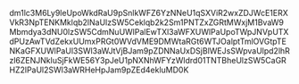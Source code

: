 dm1lc3M6Ly9leUpoWkdRaU9pSnlkWFZ6YzNNeU1qSXViR2wxZDJWcE1ERXVkR3NpTENKMklqb2lNaUlzSW5Ceklqb2k2Sm1PNTZxZGRtMWxjM1BvaW9Mbmdya3dNU0lzSW5CdmNuUWlPalEwTXl3aWFXUWlPaUpoTWpJNVpUTXdPUzAwTVdZekxUUmxPRGt0WVdVME9DMWtaRGt6WTJOalptTmlOVGtpTENKaGFXUWlPaUl3SWl3aWJtVjBJam9pZDNNaUxDSjBlWEJsSWpvaUlpd2lhRzl6ZENJNkluSjFkWE56Y3pJeU1pNXNhWFYzWldrd01TNTBheUlzSW5CaGRHZ2lPaUl2SWl3aWRHeHpJam9pZEd4ekluMD0K